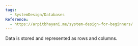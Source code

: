 ```yaml
---
tags:
  - SystemDesign/Databases
Reference:
  - https://arpitbhayani.me/system-design-for-beginners/
---
```

Data is stored and represented as rows and columns.

